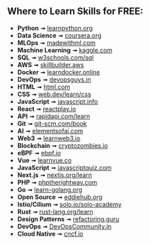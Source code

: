 ## Where to Learn Skills for FREE:

- **Python** ➟ [learnpython.org](https://learnpython.org)
- **Data Science** ➟ [coursera.org](https://coursera.org)
- **MLOps** ➟ [madewithml.com](https://madewithml.com)
- **Machine Learning** ➟ [kaggle.com](https://kaggle.com)
- **SQL** ➟ [w3schools.com/sql](https://w3schools.com/sql)
- **AWS** ➟ [skillbuilder.aws](https://skillbuilder.aws)
- **Docker** ➟ [learndocker.online](https://learndocker.online)
- **DevOps** ➟ [devopsguys.in](https://devopsguys.in)
- **HTML** ➟ [html.com](https://html.com)
- **CSS** ➟ [web.dev/learn/css](https://web.dev/learn/css)
- **JavaScript** ➟ [javascript.info](https://javascript.info)
- **React** ➟ [reactplay.io](https://reactplay.io)
- **API** ➟ [rapidapi.com/learn](https://rapidapi.com/learn)
- **Git** ➟ [git-scm.com/book](https://git-scm.com/book)
- **AI** ➟ [elementsofai.com](https://elementsofai.com)
- **Web3** ➟ [learnweb3.io](https://learnweb3.io)
- **Blockchain** ➟ [cryptozombies.io](https://cryptozombies.io)
- **eBPF** ➟ [ebpf.io](https://ebpf.io)
- **Vue** ➟ [learnvue.co](https://learnvue.co)
- **JavaScript** ➟ [javascriptquiz.com](https://javascriptquiz.com)
- **Next.js** ➟ [nextjs.org/learn](https://nextjs.org/learn)
- **PHP** ➟ [phptherightway.com](https://phptherightway.com)
- **Go** ➟ [learn-golang.org](https://learn-golang.org)
- **Open Source** ➟ [eddiehub.org](https://eddiehub.org)
- **Istio/Cilium** ➟ [solo.io/solo-academy](https://solo.io/solo-academy)
- **Rust** ➟ [rust-lang.org/learn](https://rust-lang.org/learn)
- **Design Patterns** ➟ [refactoring.guru](https://refactoring.guru)
- **DevOps** ➟ [DevOpsCommunity.in](https://DevOpsCommunity.in)
- **Cloud Native** ➟ [cncf.io](https://cncf.io)